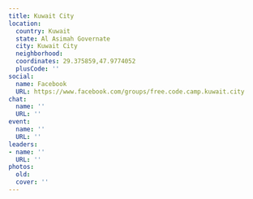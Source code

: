 ```yaml
---
title: Kuwait City
location:
  country: Kuwait
  state: Al Asimah Governate
  city: Kuwait City
  neighborhood: 
  coordinates: 29.375859,47.9774052
  plusCode: ''
social:
  name: Facebook
  URL: https://www.facebook.com/groups/free.code.camp.kuwait.city
chat:
  name: ''
  URL: ''
event:
  name: ''
  URL: ''
leaders:
- name: ''
  URL: ''
photos:
  old: 
  cover: ''
---
```


